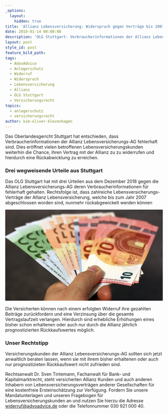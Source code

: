 ```yaml
---
_options:
  layout:
    hidden: true
title: 'Allianz Lebensversicherung: Widerspruch gegen Verträge bis 2007 möglich'
date: 2019-01-14 00:00:00
description: 'OLG Stuttgart: Verbraucherinformationen der Allianz Lebensversicherungs AG'
layout: post
style_id: post
feature_bild_path:
tags:
  - AdovAdvice
  - Anlegerschutz
  - Widerruf
  - Widerspruch
  - Lebensversicherung
  - Allianz
  - OLG Stuttgart
  - Versicherungsrecht
topics:
  - anlegerschutz
  - versicherungsrecht
author: kim-oliver-klevenhagen
---
```


Das Oberlandesgericht Stuttgart hat entschieden, dass Verbraucherinformationen der Allianz Lebensversicherungs-AG fehlerhaft sind. Dies er&ouml;ffnet vielen betroffenen Lebensversicherungskunden weiterhin die Chance, ihren Vertrag mit der Allianz zu zu widerrufen und hierdurch eine R&uuml;ckabwicklung zu erreichen.

### Drei wegweisende Urteile aus Stuttgart

Das OLG Stuttgart hat mit drei Urteilen aus dem Dezember 2018 gegen die Allianz Lebensversicherungs-AG deren Verbraucherinformationen f&uuml;r fehlerhaft gehalten. Rechtsfolge ist, dass zahlreiche Lebensversicherungs-Vertr&auml;ge der Allianz Lebensversicherung, welche bis zum Jahr 2007 abgeschlossen worden sind, nunmehr r&uuml;ckabgewickelt werden k&ouml;nnen

![Geld zurück - Foto Pixabay](/uploads/money-1005464-640-4.jpg "Zusätzliches Geld vom Lebensversicherer holen?")

Die Versicherten k&ouml;nnen nach einem erfolgten Widerruf ihre gezahlten Beitr&auml;ge zur&uuml;ckfordern und eine Verzinsung &uuml;ber die gesamte Vertragslaufzeit verlangen. Hierdurch sind erhebliche Erh&ouml;hungen eines bisher schon erhaltenen oder auch nur durch die Allianz j&auml;hrlich prognostizierten R&uuml;ckkaufswertes m&ouml;glich.

### Unser Rechtstipp

Versicherungskunden der Allianz Lebensversicherungs-AG sollten sich jetzt anwaltlich beraten lassen, wenn sie mit ihrem bisher erhaltenen oder auch nur prognostizieten R&uuml;ckkaufswert nicht zufrieden sind.

Rechtsanwalt Dr. Sven Tintemann, Fachanwalt f&uuml;r Bank- und Kapitalmarktrecht, steht versicherten Allianz Kunden und auch anderen Inhabern von Lebensversicherungsvertr&auml;gen anderer Gesellschaften f&uuml;r eine kostenfreie Ersteinsch&auml;tzung zur Verf&uuml;gung. Fordern Sie unsere Mandatunterlagen und unseren Fragebogen f&uuml;r Lebensversicherungskunden an und nutzen Sie hierzu die Adresse widerruf@advoadvice.de oder die Telefonnummer 030 921 000 40.